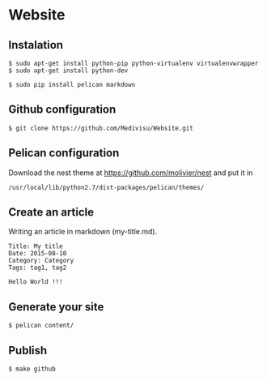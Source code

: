 # Website

## Instalation

```
$ sudo apt-get install python-pip python-virtualenv virtualenvwrapper
$ sudo apt-get install python-dev
```
```
$ sudo pip install pelican markdown
```

## Github configuration

```
$ git clone https://github.com/Medivisu/Website.git
```

## Pelican configuration
Download the nest theme at <https://github.com/molivier/nest> and put it in 
```
/usr/local/lib/python2.7/dist-packages/pelican/themes/
```

## Create an article

Writing an article in markdown (my-title.md).

```
Title: My title
Date: 2015-08-10
Category: Category
Tags: tag1, tag2

Hello World !!!
```

## Generate your site

```
$ pelican content/
```
## Publish

```
$ make github
```
